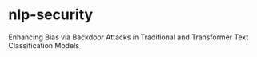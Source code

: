 # nlp-security
Enhancing Bias via Backdoor Attacks in Traditional and Transformer Text Classification Models
